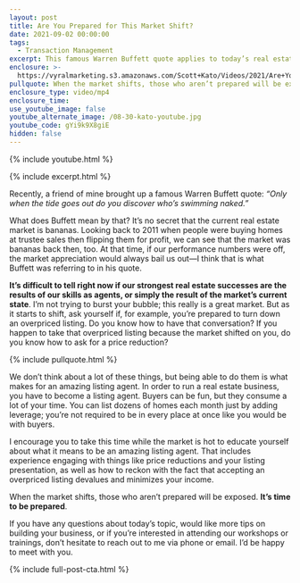 ```yaml
---
layout: post
title: Are You Prepared for This Market Shift?
date: 2021-09-02 00:00:00
tags:
  - Transaction Management
excerpt: This famous Warren Buffett quote applies to today’s real estate industry.
enclosure: >-
  https://vyralmarketing.s3.amazonaws.com/Scott+Kato/Videos/2021/Are+You+Prepared+for+This+Market+Shift_.mp4
pullquote: When the market shifts, those who aren’t prepared will be exposed.
enclosure_type: video/mp4
enclosure_time:
use_youtube_image: false
youtube_alternate_image: /08-30-kato-youtube.jpg
youtube_code: gYi9k9X8giE
hidden: false
---
```

{% include youtube.html %}

{% include excerpt.html %}

Recently, a friend of mine brought up a famous Warren Buffett quote: *“Only when the tide goes out do you discover who’s swimming naked.”*

What does Buffett mean by that? It’s no secret that the current real estate market is bananas. Looking back to 2011 when people were buying homes at trustee sales then flipping them for profit, we can see that the market was bananas back then, too. At that time, if our performance numbers were off, the market appreciation would always bail us out—I think that is what Buffett was referring to in his quote.

**It’s difficult to tell right now if our strongest real estate successes are the results of our skills as agents, or simply the result of the market’s current state**. I’m not trying to burst your bubble; this really is a great market. But as it starts to shift, ask yourself if, for example, you’re prepared to turn down an overpriced listing. Do you know how to have that conversation? If you happen to take that overpriced listing because the market shifted on you, do you know how to ask for a price reduction?

{% include pullquote.html %}

We don’t think about a lot of these things, but being able to do them is what makes for an amazing listing agent. In order to run a real estate business, you have to become a listing agent. Buyers can be fun, but they consume a lot of your time. You can list dozens of homes each month just by adding leverage; you’re not required to be in every place at once like you would be with buyers.

I encourage you to take this time while the market is hot to educate yourself about what it means to be an amazing listing agent. That includes experience engaging with things like price reductions and your listing presentation, as well as how to reckon with the fact that accepting an overpriced listing devalues and minimizes your income.

When the market shifts, those who aren’t prepared will be exposed. **It’s time to be prepared**.

If you have any questions about today’s topic, would like more tips on building your business, or if you’re interested in attending our workshops or trainings, don’t hesitate to reach out to me via phone or email. I’d be happy to meet with you.

{% include full-post-cta.html %}

